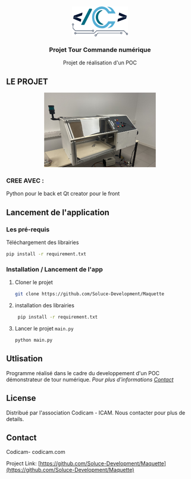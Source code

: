 







<br />
<div align="center">
  <a href="https://codicam.com">
    <img src="images/logo.png" alt="Logo" width="150" height="80">
  </a>

  <h3 align="center">Projet Tour Commande numérique</h3>

  <p align="center">
    Projet de réalisation d'un POC 
    <br />

  </p>
</div>





<!-- LE PROJET -->
## LE PROJET

<div align="center">
    <img src="images/ttt.JPG" alt="Logo" width="300" height="200">
</div>




### CREE AVEC :

Python pour le back et Qt creator pour le front







<!-- GETTING STARTED -->
## Lancement de l'application



### Les pré-requis

Téléchargement des librairies
  ```sh
  pip install -r requirement.txt
  ```

### Installation / Lancement de l'app 



1. Cloner le projet
   ```sh
   git clone https://github.com/Soluce-Development/Maquette
   ```
2. installation des librairies
   ```sh
    pip install -r requirement.txt
   ```
4. Lancer le projet `main.py`
   ```py
   python main.py
   ```




<!-- USAGE EXAMPLES -->
## Utlisation

Programme réalisé dans le cadre du developpement d'un POC démonstrateur de tour numérique.
_Pour plus d'informations [Contact](https://codicam.com)_









<!-- LICENSE -->
## License

Distribué par l'association Codicam - ICAM. Nous contacter pour plus de details.



<!-- CONTACT -->
## Contact

Codicam- codicam.com

Project Link: [https://github.com/Soluce-Development/Maquette](https://github.com/Soluce-Development/Maquette)





